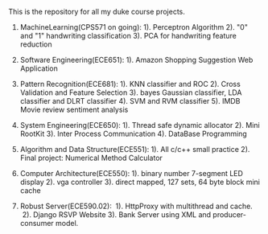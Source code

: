 This is the repository for all my duke course projects.

1. MachineLearning(CPS571 on going): 
  1). Perceptron Algorithm
  2). "0" and "1" handwriting classification
  3). PCA for handwriting feature reduction

2. Software Engineering(ECE651):
  1). Amazon Shopping Suggestion Web Application

3. Pattern Recognition(ECE681):
  1). KNN classifier and ROC
  2). Cross Validation and Feature Selection
  3). bayes Gaussian classifier, LDA classifier and DLRT classifier
  4). SVM and RVM classifier
  5). IMDB Movie review sentiment analysis

4. System Engineering(ECE650):
  1). Thread safe dynamic allocator
  2). Mini RootKit
  3). Inter Process Communication
  4). DataBase Programming

5. Algorithm and Data Structure(ECE551):
  1). All c/c++ small practice
  2). Final project: Numerical Method Calculator

6. Computer Architecture(ECE550):
  1). binary number 7-segment LED display
  2). vga controller
  3). direct mapped, 127 sets, 64 byte block mini cache
  
7. Robust Server(ECE590.02):
  1). HttpProxy with multithread and cache.
  2). Django RSVP Website
  3). Bank Server using XML and producer-consumer model.
